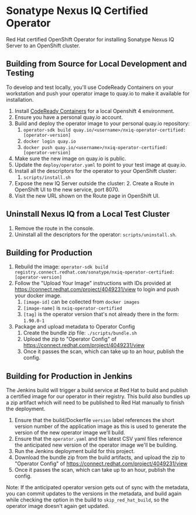 # Sonatype Nexus IQ Certified Operator
Red Hat certified OpenShift Operator for installing Sonatype Nexus IQ Server
to an OpenShift cluster.

## Building from Source for Local Development and Testing

To develop and test locally, you'll use CodeReady Containers on your workstation
and push your operator image to quay.io to make it available for installation.

1. Install [CodeReady Containers](https://developers.redhat.com/products/codeready-containers/overview)
   for a local Openshift 4 environment.
2. Ensure you have a personal quay.io account.
3. Build and deploy the operator image to your personal quay.io repository:
   1. `operator-sdk build quay.io/<username>/nxiq-operator-certified:[operator-version]`
   2. `docker login quay.io`
   3. `docker push quay.io/<username>/nxiq-operator-certified:[operator-version]`
5. Make sure the new image on quay.io is public.
6. Update the `deploy/operator.yaml` to point to your test image at quay.io.
7. Install all the descriptors for the operator to your OpenShift cluster:
   1. `scripts/install.sh`
8. Expose the new IQ Server outside the cluster: 
   2. Create a Route in OpenShift UI to the new service, port 8070.
9. Visit the new URL shown on the Route page in OpenShift UI.
  
## Uninstall Nexus IQ from a Local Test Cluster

1. Remove the route in the console.
2. Uninstall all the descriptors for the operator: `scripts/uninstall.sh`.

## Building for Production

1. Rebuild the image: 
   `operator-sdk build registry.connect.redhat.com/sonatype/nxiq-operator-certified:[operator-version]`
2. Follow the "Upload Your Image" instructions with IDs provided at
   https://connect.redhat.com/project/4049231/view to login and push 
   your docker image.
   1. `[image-id]` can be collected from `docker images`
   2. `[image-name]` is `nxiq-operator-certified`
   3. `[tag]` is the operator version that's not already there in the form: `1.90.0-1`
3. Package and upload metadata to Operator Config
   1. Create the bundle zip file: `./scripts/bundle.sh`
   2. Upload the zip to "Operator Config" of
     https://connect.redhat.com/project/4049231/view
   3. Once it passes the scan, which can take up to an hour, publish the config.

## Building for Production in Jenkins

The Jenkins build will trigger a build service at Red Hat to build and publish
a certified image for our operator in their registry. This build also bundles
up a zip artifact which will need to be published to Red Hat manually to finish
the deployment.

1. Ensure that the build/Dockerfile `version` label references the short version
   number of the application image as this is used to generate the version of
   the new operator image we'll build.
2. Ensure that the `operator.yaml` and the latest CSV yaml files reference the
   anticipated new version of the operator image we'll be building.
3. Run the Jenkins deployment build for this project.
4. Download the bundle zip from the build artifacts, and upload the zip to
   "Operator Config" of https://connect.redhat.com/project/4049231/view
5. Once it passes the scan, which can take up to an hour, publish the config.

Note: If the anticipated operator version gets out of sync with the metadata,
you can commit updates to the versions in the metadata, and build again while
checking the option in the build to `skip_red_hat_build`, so the operator
image doesn't again get updated.
